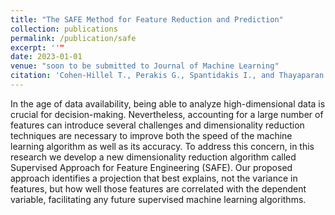 ```yaml
---
title: "The SAFE Method for Feature Reduction and Prediction"
collection: publications
permalink: /publication/safe
excerpt: ''"
date: 2023-01-01
venue: "soon to be submitted to Journal of Machine Learning"
citation: 'Cohen-Hillel T., Perakis G., Spantidakis I., and Thayaparan L. (2022). The SAFE Method for Feature Reduction and Prediction. soon to be submitted to Journal of Machine Learning'
---
```

In the age of data availability, being able to analyze high-dimensional data is crucial for decision-making. Nevertheless, accounting for a large number of features can introduce several challenges and dimensionality reduction techniques are necessary to improve both the speed of the machine learning algorithm as well as its accuracy. To address this concern, in this research we develop a new dimensionality reduction algorithm called Supervised Approach for Feature Engineering (SAFE). Our proposed approach identifies a projection that best explains, not the variance in features, but how well those features are correlated with the dependent variable, facilitating any future supervised machine learning algorithms.